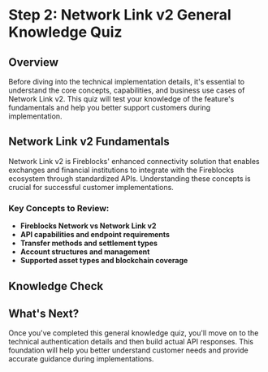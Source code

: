 # Step 2: Network Link v2 General Knowledge Quiz

## Overview

Before diving into the technical implementation details, it's essential to understand the core concepts, capabilities, and business use cases of Network Link v2. This quiz will test your knowledge of the feature's fundamentals and help you better support customers during implementation.

## Network Link v2 Fundamentals

Network Link v2 is Fireblocks' enhanced connectivity solution that enables exchanges and financial institutions to integrate with the Fireblocks ecosystem through standardized APIs. Understanding these concepts is crucial for successful customer implementations.

### Key Concepts to Review:

- **Fireblocks Network vs Network Link v2**
- **API capabilities and endpoint requirements**
- **Transfer methods and settlement types**
- **Account structures and management**
- **Supported asset types and blockchain coverage**

## Knowledge Check

<!--QUIZ_PLACEHOLDER-->

## What's Next?

Once you've completed this general knowledge quiz, you'll move on to the technical authentication details and then build actual API responses. This foundation will help you better understand customer needs and provide accurate guidance during implementations.